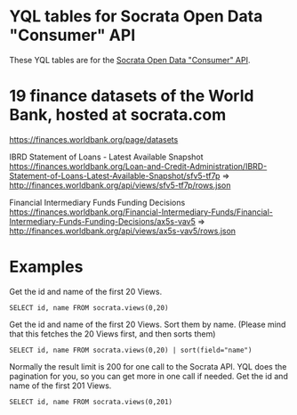 # YQL tables for Socrata Open Data "Consumer" API

These YQL tables are for the [Socrata Open Data "Consumer" API](http://opendata.socrata.com/api/docs/).





# 19 finance datasets of the World Bank, hosted at socrata.com
https://finances.worldbank.org/page/datasets


IBRD Statement of Loans - Latest Available Snapshot
https://finances.worldbank.org/Loan-and-Credit-Administration/IBRD-Statement-of-Loans-Latest-Available-Snapshot/sfv5-tf7p
=> http://finances.worldbank.org/api/views/sfv5-tf7p/rows.json


Financial Intermediary Funds Funding Decisions
https://finances.worldbank.org/Financial-Intermediary-Funds/Financial-Intermediary-Funds-Funding-Decisions/ax5s-vav5
=> http://finances.worldbank.org/api/views/ax5s-vav5/rows.json



# Examples

Get the id and name of the first 20 Views.

	SELECT id, name FROM socrata.views(0,20)

Get the id and name of the first 20 Views. Sort them by name. (Please mind that this fetches the 20 Views first, and then sorts them)

	SELECT id, name FROM socrata.views(0,20) | sort(field="name")
	
Normally the result limit is 200 for one call to the Socrata API. YQL does the pagination for you, so you can get more in one call if needed.
Get the id and name of the first 201 Views.
	
	SELECT id, name FROM socrata.views(0,201)